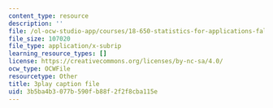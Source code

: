 ```yaml
---
content_type: resource
description: ''
file: /ol-ocw-studio-app/courses/18-650-statistics-for-applications-fall-2016/3b5ba4b3077b590fb88f2f2f8cba115e_QXkOaifVfW4.vtt
file_size: 107020
file_type: application/x-subrip
learning_resource_types: []
license: https://creativecommons.org/licenses/by-nc-sa/4.0/
ocw_type: OCWFile
resourcetype: Other
title: 3play caption file
uid: 3b5ba4b3-077b-590f-b88f-2f2f8cba115e
---
```

